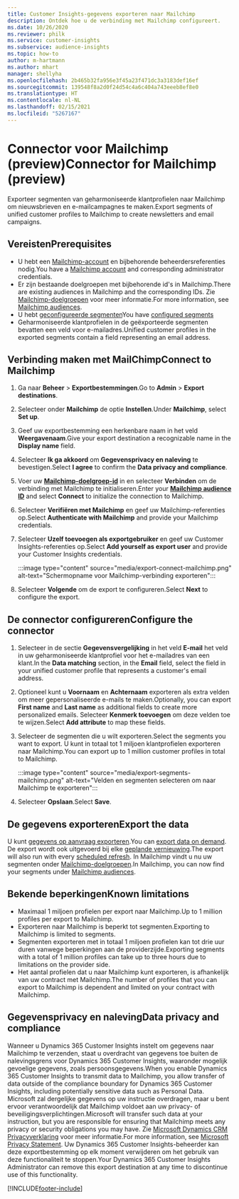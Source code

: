 ```yaml
---
title: Customer Insights-gegevens exporteren naar Mailchimp
description: Ontdek hoe u de verbinding met Mailchimp configureert.
ms.date: 10/26/2020
ms.reviewer: philk
ms.service: customer-insights
ms.subservice: audience-insights
ms.topic: how-to
author: m-hartmann
ms.author: mhart
manager: shellyha
ms.openlocfilehash: 2b465b32fa956e3f45a23f471dc3a3183def16ef
ms.sourcegitcommit: 139548f8a2d0f24d54c4a6c404a743eeeb8ef8e0
ms.translationtype: HT
ms.contentlocale: nl-NL
ms.lasthandoff: 02/15/2021
ms.locfileid: "5267167"
---
```

# <a name="connector-for-mailchimp-preview"></a><span data-ttu-id="4e9a4-103">Connector voor Mailchimp (preview)</span><span class="sxs-lookup"><span data-stu-id="4e9a4-103">Connector for Mailchimp (preview)</span></span>

<span data-ttu-id="4e9a4-104">Exporteer segmenten van geharmoniseerde klantprofielen naar Mailchimp om nieuwsbrieven en e-mailcampagnes te maken.</span><span class="sxs-lookup"><span data-stu-id="4e9a4-104">Export segments of unified customer profiles to Mailchimp to create newsletters and email campaigns.</span></span>

## <a name="prerequisites"></a><span data-ttu-id="4e9a4-105">Vereisten</span><span class="sxs-lookup"><span data-stu-id="4e9a4-105">Prerequisites</span></span>

-   <span data-ttu-id="4e9a4-106">U hebt een [Mailchimp-account](https://mailchimp.com/) en bijbehorende beheerdersreferenties nodig.</span><span class="sxs-lookup"><span data-stu-id="4e9a4-106">You have a [Mailchimp account](https://mailchimp.com/) and corresponding administrator credentials.</span></span>
-   <span data-ttu-id="4e9a4-107">Er zijn bestaande doelgroepen met bijbehorende id's in Mailchimp.</span><span class="sxs-lookup"><span data-stu-id="4e9a4-107">There are existing audiences in Mailchimp and the corresponding IDs.</span></span> <span data-ttu-id="4e9a4-108">Zie [Mailchimp-doelgroepen](https://mailchimp.com/help/create-audience/) voor meer informatie.</span><span class="sxs-lookup"><span data-stu-id="4e9a4-108">For more information, see [Mailchimp audiences](https://mailchimp.com/help/create-audience/).</span></span>
-   <span data-ttu-id="4e9a4-109">U hebt [geconfigureerde segmenten](segments.md)</span><span class="sxs-lookup"><span data-stu-id="4e9a4-109">You have [configured segments](segments.md)</span></span>
-   <span data-ttu-id="4e9a4-110">Geharmoniseerde klantprofielen in de geëxporteerde segmenten bevatten een veld voor e-mailadres.</span><span class="sxs-lookup"><span data-stu-id="4e9a4-110">Unified customer profiles in the exported segments contain a field representing an email address.</span></span>

## <a name="connect-to-mailchimp"></a><span data-ttu-id="4e9a4-111">Verbinding maken met MailChimp</span><span class="sxs-lookup"><span data-stu-id="4e9a4-111">Connect to Mailchimp</span></span>

1. <span data-ttu-id="4e9a4-112">Ga naar **Beheer** > **Exportbestemmingen**.</span><span class="sxs-lookup"><span data-stu-id="4e9a4-112">Go to **Admin** > **Export destinations**.</span></span>

1. <span data-ttu-id="4e9a4-113">Selecteer onder **Mailchimp** de optie **Instellen**.</span><span class="sxs-lookup"><span data-stu-id="4e9a4-113">Under **Mailchimp**, select **Set up**.</span></span>

1. <span data-ttu-id="4e9a4-114">Geef uw exportbestemming een herkenbare naam in het veld **Weergavenaam**.</span><span class="sxs-lookup"><span data-stu-id="4e9a4-114">Give your export destination a recognizable name in the **Display name** field.</span></span>

1. <span data-ttu-id="4e9a4-115">Selecteer **Ik ga akkoord** om **Gegevensprivacy en naleving** te bevestigen.</span><span class="sxs-lookup"><span data-stu-id="4e9a4-115">Select **I agree** to confirm the **Data privacy and compliance**.</span></span>

1. <span data-ttu-id="4e9a4-116">Voer uw **[Mailchimp-doelgroep-id](https://mailchimp.com/help/find-audience-id/)** in en selecteer **Verbinden** om de verbinding met Mailchimp te initialiseren.</span><span class="sxs-lookup"><span data-stu-id="4e9a4-116">Enter your **[Mailchimp audience ID](https://mailchimp.com/help/find-audience-id/)** and select **Connect** to initialize the connection to Mailchimp.</span></span>

1. <span data-ttu-id="4e9a4-117">Selecteer **Verifiëren met Mailchimp** en geef uw Mailchimp-referenties op.</span><span class="sxs-lookup"><span data-stu-id="4e9a4-117">Select **Authenticate with Mailchimp** and provide your Mailchimp credentials.</span></span>

1. <span data-ttu-id="4e9a4-118">Selecteer **Uzelf toevoegen als exportgebruiker** en geef uw Customer Insights-referenties op.</span><span class="sxs-lookup"><span data-stu-id="4e9a4-118">Select **Add yourself as export user** and provide your Customer Insights credentials.</span></span>

   :::image type="content" source="media/export-connect-mailchimp.png" alt-text="Schermopname voor Mailchimp-verbinding exporteren":::

1. <span data-ttu-id="4e9a4-120">Selecteer **Volgende** om de export te configureren.</span><span class="sxs-lookup"><span data-stu-id="4e9a4-120">Select **Next** to configure the export.</span></span>

## <a name="configure-the-connector"></a><span data-ttu-id="4e9a4-121">De connector configureren</span><span class="sxs-lookup"><span data-stu-id="4e9a4-121">Configure the connector</span></span>

1. <span data-ttu-id="4e9a4-122">Selecteer in de sectie **Gegevensvergelijking** in het veld **E-mail** het veld in uw geharmoniseerde klantprofiel voor het e-mailadres van een klant.</span><span class="sxs-lookup"><span data-stu-id="4e9a4-122">In the **Data matching** section, in the **Email** field, select the field in your unified customer profile that represents a customer's email address.</span></span> 

1. <span data-ttu-id="4e9a4-123">Optioneel kunt u **Voornaam** en **Achternaam** exporteren als extra velden om meer gepersonaliseerde e-mails te maken.</span><span class="sxs-lookup"><span data-stu-id="4e9a4-123">Optionally, you can export **First name** and **Last name** as additional fields to create more personalized emails.</span></span> <span data-ttu-id="4e9a4-124">Selecteer **Kenmerk toevoegen** om deze velden toe te wijzen.</span><span class="sxs-lookup"><span data-stu-id="4e9a4-124">Select **Add attribute** to map these fields.</span></span>

1. <span data-ttu-id="4e9a4-125">Selecteer de segmenten die u wilt exporteren.</span><span class="sxs-lookup"><span data-stu-id="4e9a4-125">Select the segments you want to export.</span></span> <span data-ttu-id="4e9a4-126">U kunt in totaal tot 1 miljoen klantprofielen exporteren naar Mailchimp.</span><span class="sxs-lookup"><span data-stu-id="4e9a4-126">You can export up to 1 million customer profiles in total to Mailchimp.</span></span>

   :::image type="content" source="media/export-segments-mailchimp.png" alt-text="Velden en segmenten selecteren om naar Mailchimp te exporteren":::

1. <span data-ttu-id="4e9a4-128">Selecteer **Opslaan**.</span><span class="sxs-lookup"><span data-stu-id="4e9a4-128">Select **Save**.</span></span>

## <a name="export-the-data"></a><span data-ttu-id="4e9a4-129">De gegevens exporteren</span><span class="sxs-lookup"><span data-stu-id="4e9a4-129">Export the data</span></span>

<span data-ttu-id="4e9a4-130">U kunt [gegevens op aanvraag exporteren](export-destinations.md).</span><span class="sxs-lookup"><span data-stu-id="4e9a4-130">You can [export data on demand](export-destinations.md).</span></span> <span data-ttu-id="4e9a4-131">De export wordt ook uitgevoerd bij elke [geplande vernieuwing](system.md#schedule-tab).</span><span class="sxs-lookup"><span data-stu-id="4e9a4-131">The export will also run with every [scheduled refresh](system.md#schedule-tab).</span></span> <span data-ttu-id="4e9a4-132">In Mailchimp vindt u nu uw segmenten onder [Mailchimp-doelgroepen](https://mailchimp.com/help/create-audience/).</span><span class="sxs-lookup"><span data-stu-id="4e9a4-132">In Mailchimp, you can now find your segments under [Mailchimp audiences](https://mailchimp.com/help/create-audience/).</span></span>

## <a name="known-limitations"></a><span data-ttu-id="4e9a4-133">Bekende beperkingen</span><span class="sxs-lookup"><span data-stu-id="4e9a4-133">Known limitations</span></span>

- <span data-ttu-id="4e9a4-134">Maximaal 1 miljoen profielen per export naar Mailchimp.</span><span class="sxs-lookup"><span data-stu-id="4e9a4-134">Up to 1 million profiles per export to Mailchimp.</span></span>
- <span data-ttu-id="4e9a4-135">Exporteren naar Mailchimp is beperkt tot segmenten.</span><span class="sxs-lookup"><span data-stu-id="4e9a4-135">Exporting to Mailchimp is limited to segments.</span></span>
- <span data-ttu-id="4e9a4-136">Segmenten exporteren met in totaal 1 miljoen profielen kan tot drie uur duren vanwege beperkingen aan de providerzijde.</span><span class="sxs-lookup"><span data-stu-id="4e9a4-136">Exporting segments with a total of 1 million profiles can take up to three hours due to limitations on the provider side.</span></span> 
- <span data-ttu-id="4e9a4-137">Het aantal profielen dat u naar Mailchimp kunt exporteren, is afhankelijk van uw contract met Mailchimp.</span><span class="sxs-lookup"><span data-stu-id="4e9a4-137">The number of profiles that you can export to Mailchimp is dependent and limited on your contract with Mailchimp.</span></span>

## <a name="data-privacy-and-compliance"></a><span data-ttu-id="4e9a4-138">Gegevensprivacy en naleving</span><span class="sxs-lookup"><span data-stu-id="4e9a4-138">Data privacy and compliance</span></span>

<span data-ttu-id="4e9a4-139">Wanneer u Dynamics 365 Customer Insights instelt om gegevens naar Mailchimp te verzenden, staat u overdracht van gegevens toe buiten de nalevingsgrens voor Dynamics 365 Customer Insights, waaronder mogelijk gevoelige gegevens, zoals persoonsgegevens.</span><span class="sxs-lookup"><span data-stu-id="4e9a4-139">When you enable Dynamics 365 Customer Insights to transmit data to Mailchimp, you allow transfer of data outside of the compliance boundary for Dynamics 365 Customer Insights, including potentially sensitive data such as Personal Data.</span></span> <span data-ttu-id="4e9a4-140">Microsoft zal dergelijke gegevens op uw instructie overdragen, maar u bent ervoor verantwoordelijk dat Mailchimp voldoet aan uw privacy- of beveiligingsverplichtingen.</span><span class="sxs-lookup"><span data-stu-id="4e9a4-140">Microsoft will transfer such data at your instruction, but you are responsible for ensuring that Mailchimp meets any privacy or security obligations you may have.</span></span> <span data-ttu-id="4e9a4-141">Zie [Microsoft Dynamics CRM Privacyverklaring](https://go.microsoft.com/fwlink/?linkid=396732) voor meer informatie.</span><span class="sxs-lookup"><span data-stu-id="4e9a4-141">For more information, see [Microsoft Privacy Statement](https://go.microsoft.com/fwlink/?linkid=396732).</span></span>
<span data-ttu-id="4e9a4-142">Uw Dynamics 365 Customer Insights-beheerder kan deze exportbestemming op elk moment verwijderen om het gebruik van deze functionaliteit te stoppen.</span><span class="sxs-lookup"><span data-stu-id="4e9a4-142">Your Dynamics 365 Customer Insights Administrator can remove this export destination at any time to discontinue use of this functionality.</span></span>


[!INCLUDE[footer-include](../includes/footer-banner.md)]